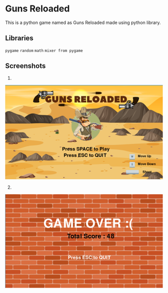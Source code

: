 # Guns Reloaded
This is a python game named as Guns Reloaded made using python library.

## Libraries
`pygame`
`random`
`math`
`mixer from pygame`

## Screenshots
1)
![App Screenshot](./Images/Screenshot%202022-09-21%20161308.png)

2)
![App Screenshot](./Images/Screenshot%202022-09-21%20163937.png)
